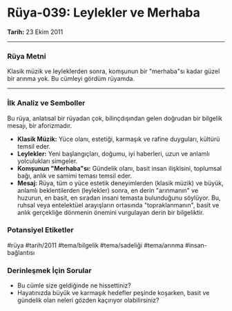 # Rüya-039: Leylekler ve Merhaba
**Tarih:** 23 Ekim 2011

---
### Rüya Metni

Klasik müzik ve leyleklerden sonra, komşunun bir "merhaba"sı kadar güzel bir arınma yok. Bu cümleyi gördüm rüyamda.

---
### İlk Analiz ve Semboller

Bu rüya, anlatısal bir rüyadan çok, bilinçdışından gelen doğrudan bir bilgelik mesajı, bir aforizmadır.

* **Klasik Müzik:** Yüce olanı, estetiği, karmaşık ve rafine duyguları, kültürü temsil eder.
* **Leylekler:** Yeni başlangıçları, doğumu, iyi haberleri, uzun ve anlamlı yolculukları simgeler.
* **Komşunun "Merhaba"sı:** Gündelik olanı, basit insan ilişkisini, toplumsal bağı, anlık ve samimi teması temsil eder.
* **Mesaj:** Rüya, tüm o yüce estetik deneyimlerden (klasik müzik) ve büyük, anlamlı beklentilerden (leylekler) sonra, en derin "arınmanın" ve huzurun, en basit, en sıradan insani temasta bulunduğunu söylüyor. Bu, ruhsal veya entelektüel arayışların ortasında "topraklanmanın", basit ve anlık gerçekliğe dönmenin önemini vurgulayan derin bir bilgeliktir.

### Potansiyel Etiketler
#rüya #tarih/2011 #tema/bilgelik #tema/sadeliği #tema/arınma #insan-bağlantısı

### Derinleşmek İçin Sorular
* Bu cümle size geldiğinde ne hissettiniz?
* Hayatınızda büyük ve karmaşık hedefler peşinde koşarken, basit ve gündelik olan neleri gözden kaçırıyor olabilirsiniz?